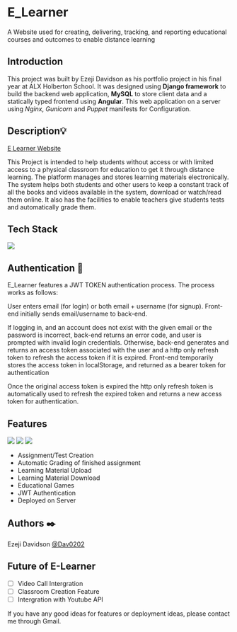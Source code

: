 # E_Learner
A Website used for creating, delivering, tracking, and reporting educational courses and outcomes to enable distance learning

## Introduction

This project was built by Ezeji Davidson as his portfolio project in his final year at ALX Holberton School. It was designed using **Django framework** to build the backend web application, **MySQL** to store client data and a statically typed frontend using **Angular**. This web application on a server using *Nginx*, *Gunicorn* and *Puppet* manifests for Configuration.

## Description💡

[E Learner Website](http://18.204.11.246/) 

This Project is intended to help students without access or with limited access to a physical classroom for education to get it through distance learning.
The platform manages and stores learning materials electronically. The system helps both students and other users to keep a constant track of all the books and videos available in the system, download or watch/read them online. It also has the facilities to enable teachers give students tests and automatically grade them.

## Tech Stack
![](https://github.com/Dav0202/Elearner_Landing-page/blob/0c249f0e69a9b5cedbfaa4c5cb2dcb170da3c372/images/Data%20flow%20diagram.png)

## Authentication 🔑

E_Learner features a JWT TOKEN authentication process. The process works as follows:

User enters email (for login) or both email + username (for signup). Front-end initially sends email/username to back-end.

If logging in, and an account does not exist with the given email or the password is incorrect, back-end returns an error code, and user is prompted with invalid login credentials.
Otherwise, back-end generates and returns an access token associated with the user and a http only refresh token to refresh the access token if it is expired.
Front-end temporarily stores the access token in localStorage, and returned as a bearer token for authentication

Once the original access token is expired the http only refresh token is automatically used to refresh the expired token and returns a new access token for authentication.

## Features
![](https://github.com/Dav0202/Elearner_Landing-page/blob/main/images/Screenshot%202023-03-11%20224757.png)
![](https://github.com/Dav0202/Elearner_Landing-page/blob/main/images/Screenshot%202023-03-11%20224919.png)
![](https://github.com/Dav0202/Elearner_Landing-page/blob/main/images/Screenshot%202023-03-11%20225026.png)
- Assignment/Test Creation
- Automatic Grading of finished assignment
- Learning Material Upload
- Learning Material Download
- Educational Games
- JWT Authentication
- Deployed on Server

## Authors ✒️
Ezeji Davidson [@Dav0202](https://github.com/Dav0202) 

## Future of E-Learner
- [ ] Video Call Intergration
- [ ] Classroom Creation Feature
- [ ] Intergration with Youtube API

If you have any good ideas for features or deployment ideas, please contact me through Gmail.